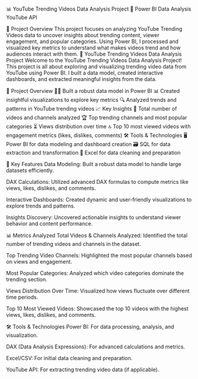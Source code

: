 📊 YouTube Trending Videos Data Analysis Project 🎥
Power BI
Data Analysis
YouTube API

📌 Project Overview
This project focuses on analyzing YouTube Trending Videos data to uncover insights about trending content, viewer engagement, and popular categories. Using Power BI, I processed and visualized key metrics to understand what makes videos trend and how audiences interact with them.
🎥 YouTube Trending Videos Data Analysis Project
Welcome to the YouTube Trending Videos Data Analysis Project! This project is all about exploring and visualizing trending video data from YouTube using Power BI. I built a data model, created interactive dashboards, and extracted meaningful insights from the data.

🚀 Project Overview
🧑‍💻 Built a robust data model in Power BI
📊 Created insightful visualizations to explore key metrics
🔍 Analyzed trends and patterns in YouTube trending videos
📈 Key Insights
🎥 Total number of videos and channels analyzed
🏆 Top trending channels and most popular categories
⏳ Views distribution over time
🔝 Top 10 most viewed videos with engagement metrics (likes, dislikes, comments)
🛠 Tools & Technologies
🖥 Power BI for data modeling and dashboard creation
🗃 SQL for data extraction and transformation
📄 Excel for data cleaning and preparation

🚀 Key Features
Data Modeling: Built a robust data model to handle large datasets efficiently.

DAX Calculations: Utilized advanced DAX formulas to compute metrics like views, likes, dislikes, and comments.

Interactive Dashboards: Created dynamic and user-friendly visualizations to explore trends and patterns.

Insights Discovery: Uncovered actionable insights to understand viewer behavior and content performance.

📊 Metrics Analyzed
Total Videos & Channels Analyzed: Identified the total number of trending videos and channels in the dataset.

Top Trending Video Channels: Highlighted the most popular channels based on views and engagement.

Most Popular Categories: Analyzed which video categories dominate the trending section.

Views Distribution Over Time: Visualized how views fluctuate over different time periods.

Top 10 Most Viewed Videos: Showcased the top 10 videos with the highest views, likes, dislikes, and comments.

🛠️ Tools & Technologies
Power BI: For data processing, analysis, and visualization.

DAX (Data Analysis Expressions): For advanced calculations and metrics.

Excel/CSV: For initial data cleaning and preparation.

YouTube API: For extracting trending video data (if applicable).

